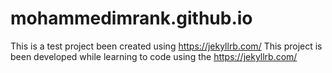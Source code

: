 # mohammedimrank.github.io
This is a test project been created using https://jekyllrb.com/
This project is been developed while learning to code using the https://jekyllrb.com/
